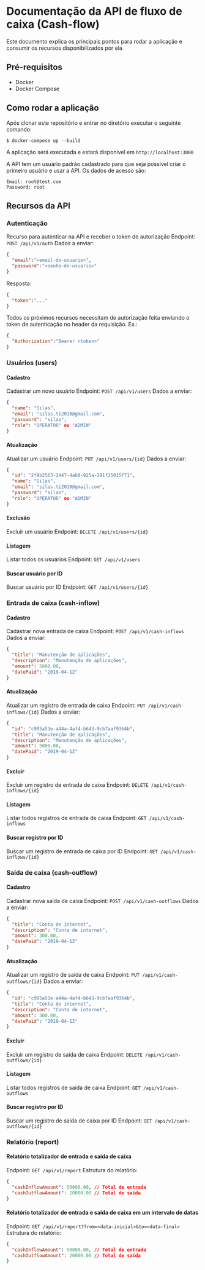 # Documentação da API de fluxo de caixa (Cash-flow)
Este documento explica os principais pontos para rodar a aplicação e consumir os recursos disponibilizados por ela

## Pré-requisitos
- Docker
- Docker Compose

## Como rodar a aplicação
Após clonar este repositório e entrar no diretório executar o seguinte comando:
```
$ docker-compose up --build
```
A aplicação será executada e estará disponível em ```http://localhost:3000```

A API tem um usuário padrão cadastrado para que seja possível criar o primeiro usuário e usar a API. Os dados de acesso são:
```
Email: root@test.com
Password: root
```

## Recursos da API
### Autenticação
Recurso para autenticar na API e receber o token de autorização
Endpoint: ```POST /api/v1/auth```
Dados a enviar:
```json
{
  "email":"<email-do-usuario>",
  "password":"<senha-do-usuario>"
}
```
Resposta: 
```json
{
  "token":"..."
}
```

Todos os próximos recursos necessitam de autorização feita enviando o token de autenticação no header da requisição. Ex.:
```json
{
  "Authorization":"Bearer <token>"
}
```
### Usuários (users)
#### Cadastro
Cadastrar um novo usuário
Endpoint: ```POST /api/v1/users```
Dados a enviar:
```json
{
  "name": "Silas",
  "email": "silas.ti2010@gmail.com",
  "password": "silas",
  "role": "OPERATOR" ou "ADMIN"
}
```

#### Atualização
Atualizar um usuário
Endpoint: ```PUT /api/v1/users/{id}```
Dados a enviar:
```json
{
  "id": "2f9b2563-2447-4ab0-925a-291f25015f71",
  "name": "Silas",
  "email": "silas.ti2010@gmail.com",
  "password": "silas",
  "role": "OPERATOR" ou "ADMIN"
}
```

#### Exclusão
Excluir um usuário
Endpoint: ```DELETE /api/v1/users/{id}```

#### Listagem
Listar todos os usuários
Endpoint: ```GET /api/v1/users```

#### Buscar usuário por ID
Buscar usuário por ID
Endpoint: ```GET /api/v1/users/{id}```

### Entrada de caixa (cash-inflow)
#### Cadastro
Cadastrar nova entrada de caixa
Endpoint: ```POST /api/v1/cash-inflows```
Dados a enviar:
```json
{
  "title": "Manutenção de aplicações",
  "description": "Manutenção de aplicações",
  "amount": 5000.00,
  "datePaid": "2019-04-12"
}
```

#### Atualização
Atualizar um registro de entrada de caixa
Endpoint: ```PUT /api/v1/cash-inflows/{id}```
Dados a enviar:
```json
{
  "id": "c995a53e-a44a-4af4-b643-9cb7aaf9364b",
  "title": "Manutenção de aplicações",
  "description": "Manutenção de aplicações",
  "amount": 5000.00,
  "datePaid": "2019-04-12"
}
```

#### Excluir
Excluir um registro de entrada de caixa
Endpoint: ```DELETE /api/v1/cash-inflows/{id}```

#### Listagem
Listar todos registros de entrada de caixa
Endpoint: ```GET /api/v1/cash-inflows```

#### Buscar registro por ID
Buscar um registro de entrada de caixa por ID
Endpoint: ```GET /api/v1/cash-inflows/{id}```

### Saída de caixa (cash-outflow)
#### Cadastro
Cadastrar nova saída de caixa
Endpoint: ```POST /api/v1/cash-outflows```
Dados a enviar:
```json
{
  "title": "Conta de internet",
  "description": "Conta de internet",
  "amount": 300.00,
  "datePaid": "2019-04-12"
}
```

#### Atualização
Atualizar um registro de saída de caixa
Endpoint: ```PUT /api/v1/cash-outflows/{id}```
Dados a enviar:
```json
{
  "id": "c995a53e-a44a-4af4-b643-9cb7aaf9364b",
  "title": "Conta de internet",
  "description": "Conta de internet",
  "amount": 300.00,
  "datePaid": "2019-04-12"
}
```

#### Excluir
Excluir um registro de saída de caixa
Endpoint: ```DELETE /api/v1/cash-outflows/{id}```

#### Listagem
Listar todos registros de saída de caixa
Endpoint: ```GET /api/v1/cash-outflows```

#### Buscar registro por ID
Buscar um registro de saída de caixa por ID
Endpoint: ```GET /api/v1/cash-outflows/{id}```

### Relatório (report)
#### Relatório totalizador de entrada e saída de caixa
Endpoint: ```GET /api/v1/report```
Estrutura do relatório:
```json
{
  "cashInflowAmount": 50000.00, // Total de entrada
  "cashOutflowAmount": 20000.00 // Total de saída
}
```

#### Relatório totalizador de entrada e saída de caixa em um intervalo de datas
Endpoint: ```GET /api/v1/report?from=<data-inicial>&to=<data-final>```
Estrutura do relatório:
```json
{
  "cashInflowAmount": 50000.00, // Total de entrada
  "cashOutflowAmount": 20000.00 // Total de saída
}
```